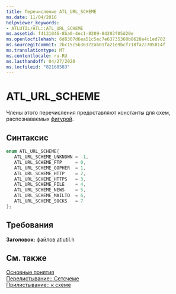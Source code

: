 ```yaml
---
title: Перечисление ATL_URL_SCHEME
ms.date: 11/04/2016
helpviewer_keywords:
- ATLUTIL/ATL::ATL_URL_SCHEME
ms.assetid: f4131046-8ba0-4ec1-8209-84203f05d20e
ms.openlocfilehash: 6d8307d6ea51c5ec7e63735360b8628a4c1ed782
ms.sourcegitcommit: 2bc15c5b36372ab01fa21e9bcf718fa22705814f
ms.translationtype: MT
ms.contentlocale: ru-RU
ms.lasthandoff: 04/27/2020
ms.locfileid: "82168583"
---
```

# <a name="atl_url_scheme"></a>ATL_URL_SCHEME

Члены этого перечисления предоставляют константы для схем, распознаваемых [фигурой](curl-class.md).

## <a name="syntax"></a>Синтаксис

```cpp
enum ATL_URL_SCHEME{
   ATL_URL_SCHEME_UNKNOWN = -1,
   ATL_URL_SCHEME_FTP     = 0,
   ATL_URL_SCHEME_GOPHER  = 1,
   ATL_URL_SCHEME_HTTP    = 2,
   ATL_URL_SCHEME_HTTPS   = 3,
   ATL_URL_SCHEME_FILE    = 4,
   ATL_URL_SCHEME_NEWS    = 5,
   ATL_URL_SCHEME_MAILTO  = 6,
   ATL_URL_SCHEME_SOCKS   = 7
};
```

## <a name="requirements"></a>Требования

**Заголовок:** файлов atlutil.h

## <a name="see-also"></a>См. также

[Основные понятия](../active-template-library-atl-concepts.md)<br/>
[Перелистывание:: Сетсчеме](curl-class.md#setscheme)<br/>
[Прилистывание:: к схеме](curl-class.md#getscheme)
